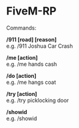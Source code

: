 # FiveM-RP

Commands:<br>

<b>/911 [road] [reason]<br></b>
e.g. /911 Joshua Car Crash<br>

<b>/me [action]<br></b>
e.g. /me hands cash<br>

<b>/do [action]<br></b>
e.g. /me hangs coat<br>

<b>/try [action]<br></b>
e.g. /try picklocking door<br>

<b>/showid<br></b>
e.g. /showid
